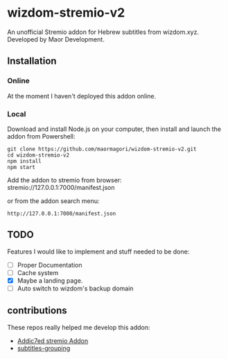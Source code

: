 # wizdom-stremio-v2
An unofficial Stremio addon for Hebrew subtitles from wizdom.xyz. Developed by Maor Development.

## Installation
### Online
At the moment I haven't deployed this addon online.

### Local
Download and install Node.js on your computer, then install and launch the addon from Powershell:

```
git clone https://github.com/maormagori/wizdom-stremio-v2.git
cd wizdom-stremio-v2
npm install
npm start
```

Add the addon to stremio from browser:
stremio://127.0.0.1:7000/manifest.json

or from the addon search menu:
```
http://127.0.0.1:7000/manifest.json
```
## TODO
Features I would like to implement and stuff needed to be done:
- [ ] Proper Documentation
- [ ] Cache system
- [x] Maybe a landing page.
- [ ] Auto switch to wizdom's backup domain

## contributions

These repos really helped me develop this addon:

* [Addic7ed stremio Addon](https://github.com/phoborsh/addic7ed-stremio-addon/blob/master/README.md)
* [subtitles-grouping](https://github.com/Ivshti/node-subtitles-grouping)
